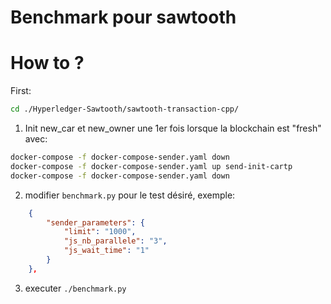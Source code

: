 # Benchmark pour sawtooth


# How to ?

First:
```bash
cd ./Hyperledger-Sawtooth/sawtooth-transaction-cpp/
```

1. Init new_car et new_owner une 1er fois lorsque la blockchain est "fresh" avec:
```bash
docker-compose -f docker-compose-sender.yaml down
docker-compose -f docker-compose-sender.yaml up send-init-cartp
docker-compose -f docker-compose-sender.yaml down
```
2. modifier `benchmark.py` pour le test désiré, exemple:
```json
    {
        "sender_parameters": {
            "limit": "1000",
            "js_nb_parallele": "3",
            "js_wait_time": "1"
        }
    },
```

3. executer `./benchmark.py`

